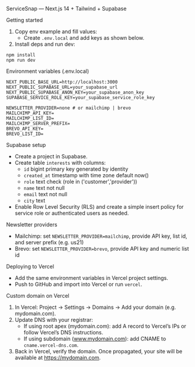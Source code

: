 ServiceSnap — Next.js 14 + Tailwind + Supabase

Getting started
1. Copy env example and fill values:
   - Create `.env.local` and add keys as shown below.
2. Install deps and run dev:
```
npm install
npm run dev
```

Environment variables (.env.local)
```
NEXT_PUBLIC_BASE_URL=http://localhost:3000
NEXT_PUBLIC_SUPABASE_URL=your_supabase_url
NEXT_PUBLIC_SUPABASE_ANON_KEY=your_supabase_anon_key
SUPABASE_SERVICE_ROLE_KEY=your_supabase_service_role_key

NEWSLETTER_PROVIDER=none # or mailchimp | brevo
MAILCHIMP_API_KEY=
MAILCHIMP_LIST_ID=
MAILCHIMP_SERVER_PREFIX=
BREVO_API_KEY=
BREVO_LIST_ID=
```

Supabase setup
- Create a project in Supabase.
- Create table `interests` with columns:
  - `id` bigint primary key generated by identity
  - `created_at` timestamp with time zone default now()
  - `role` text check (role in ('customer','provider'))
  - `name` text not null
  - `email` text not null
  - `city` text
- Enable Row Level Security (RLS) and create a simple insert policy for service role or authenticated users as needed.

Newsletter providers
- Mailchimp: set `NEWSLETTER_PROVIDER=mailchimp`, provide API key, list id, and server prefix (e.g. us21)
- Brevo: set `NEWSLETTER_PROVIDER=brevo`, provide API key and numeric list id

Deploying to Vercel
- Add the same environment variables in Vercel project settings.
- Push to GitHub and import into Vercel or run `vercel`.

Custom domain on Vercel
1. In Vercel: Project → Settings → Domains → Add your domain (e.g. mydomain.com).
2. Update DNS with your registrar:
   - If using root apex (mydomain.com): add A record to Vercel’s IPs or follow Vercel’s DNS instructions.
   - If using subdomain (www.mydomain.com): add CNAME to `cname.vercel-dns.com`.
3. Back in Vercel, verify the domain. Once propagated, your site will be available at https://mydomain.com.
